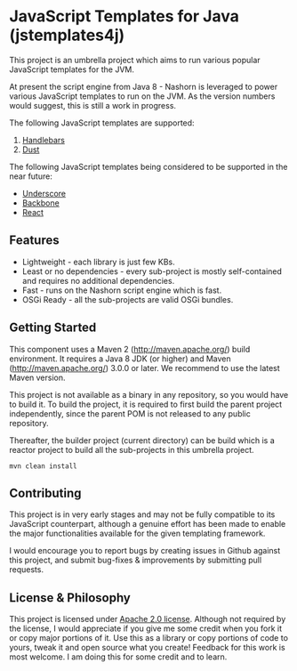 # JavaScript Templates for Java (jstemplates4j)
This project is an umbrella project which aims to run various popular JavaScript templates for the JVM.

At present the script engine from Java 8 - Nashorn is leveraged to power various JavaScript templates to run on the JVM. As the version numbers would suggest, this is still a work in progress.

The following JavaScript templates are supported:

1. [Handlebars](http://handlebarsjs.com)
2. [Dust](http://www.dustjs.com)

The following JavaScript templates being considered to be supported in the near future:

* [Underscore](http://underscorejs.org)
* [Backbone](http://backbonejs.org)
* [React](https://facebook.github.io/react)

## Features
* Lightweight - each library is just few KBs.
* Least or no dependencies - every sub-project is mostly self-contained and requires no additional dependencies.
* Fast - runs on the Nashorn script engine which is fast.
* OSGi Ready - all the sub-projects are valid OSGi bundles.

## Getting Started
This component uses a Maven 2 (http://maven.apache.org/) build environment. It requires a Java 8 JDK (or higher) and Maven (http://maven.apache.org/) 3.0.0 or later. We recommend to use the latest Maven version.

This project is not available as a binary in any repository, so you would have to build it. To build the project, it is required to first build the parent project independently, since the parent POM is not released to any public repository.

Thereafter, the builder project (current directory) can be build which is a reactor project to build all the sub-projects in this umbrella project.


```
mvn clean install
```

## Contributing
This project is in very early stages and may not be fully compatible to its JavaScript counterpart, although a genuine effort has been made to enable the major functionalities available for the given templating framework.

I would encourage you to report bugs by creating issues in Github against this project, and submit bug-fixes & improvements by submitting pull requests.

## License & Philosophy
This project is licensed under [Apache 2.0 license](http://www.apache.org/licenses/LICENSE-2.0). Although not required by the license, I would appreciate if you give me some credit when you fork it or copy major portions of it. Use this as a library or copy portions of code to yours, tweak it and open source what you create! Feedback for this work is most welcome. I am doing this for some credit and to learn.